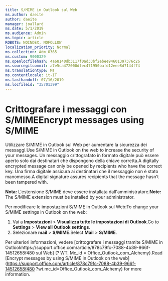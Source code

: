 ```yaml
---
title: S/MIME in Outlook sul Web
ms.author: daeite
author: daeite
manager: joallard
ms.date: 5/1/2019
ms.audience: Admin
ms.topic: article
ROBOTS: NOINDEX, NOFOLLOW
localization_priority: Normal
ms.collection: Adm_O365
ms.custom: 9000329
ms.openlocfilehash: 4a68140db3117f0ad33bf2ebee94601397376c26
ms.sourcegitcommit: a7e5ca472000dfec471950bafd12eee8d7144f74
ms.translationtype: MT
ms.contentlocale: it-IT
ms.lasthandoff: 07/16/2019
ms.locfileid: "35701399"
---
```

# <a name="encrypt-messages-using-smime"></a><span data-ttu-id="e7aca-102">Crittografare i messaggi con S/MIME</span><span class="sxs-lookup"><span data-stu-id="e7aca-102">Encrypt messages using S/MIME</span></span>

<span data-ttu-id="e7aca-103">Utilizzare S/MIME in Outlook sul Web per aumentare la sicurezza dei messaggi.</span><span class="sxs-lookup"><span data-stu-id="e7aca-103">Use S/MIME in Outlook on the web to increase the security of your messages.</span></span> <span data-ttu-id="e7aca-104">Un messaggio crittografato in formato digitale può essere aperto solo dai destinatari che dispongono della chiave corretta.</span><span class="sxs-lookup"><span data-stu-id="e7aca-104">A digitally encrypted message can only be opened by recipients who have the correct key.</span></span> <span data-ttu-id="e7aca-105">Una firma digitale assicura ai destinatari che il messaggio non è stato manomesso.</span><span class="sxs-lookup"><span data-stu-id="e7aca-105">A digital signature assures recipients that the message hasn’t been tampered with.</span></span>

<span data-ttu-id="e7aca-106">**Nota:** L'estensione S/MIME deve essere installata dall'amministratore.</span><span class="sxs-lookup"><span data-stu-id="e7aca-106">**Note:** The S/MIME extension must be installed by your administrator.</span></span>

<span data-ttu-id="e7aca-107">Per modificare le impostazioni S/MIME in Outlook sul Web:</span><span class="sxs-lookup"><span data-stu-id="e7aca-107">To change your S/MIME settings in Outlook on the web:</span></span>

1. <span data-ttu-id="e7aca-108">Vai a **Impostazioni** > **Visualizza tutte le impostazioni di Outlook**.</span><span class="sxs-lookup"><span data-stu-id="e7aca-108">Go to **Settings** > **View all Outlook settings**.</span></span>
2. <span data-ttu-id="e7aca-109">Selezionare **mail** > **S/MIME**.</span><span class="sxs-lookup"><span data-stu-id="e7aca-109">Select **Mail** > **S/MIME**.</span></span>

<span data-ttu-id="e7aca-110">Per ulteriori informazioni, vedere [crittografare i messaggi tramite S/MIME in Outlookhttps://support.office.com/article/878c79fc-7088-4b39-966f-14512658f480 sul Web] (? WT. Mc_id = Office_Outlook_com_Alchemy).</span><span class="sxs-lookup"><span data-stu-id="e7aca-110">Read [Encrypt messages by using S/MIME in Outlook on the web](https://support.office.com/article/878c79fc-7088-4b39-966f-14512658f480 ?wt.mc_id=Office_Outlook_com_Alchemy) for more information.</span></span>